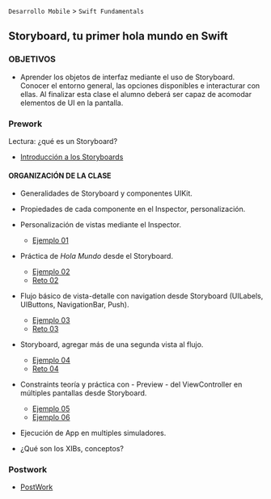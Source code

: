 
`Desarrollo Mobile` > `Swift Fundamentals`
 
## Storyboard, tu primer hola mundo en Swift

### OBJETIVOS 

- Aprender los objetos de interfaz mediante el uso de Storyboard. Conocer el entorno general, las opciones disponibles e interacturar con ellas. Al finalizar esta clase el alumno deberá ser capaz de acomodar elementos de UI en la pantalla.

### Prework 
 
Lectura: ¿qué es un Storyboard?
 
- [Introducción a los Storyboards](https://www.efectoapple.com/introduccion-los-storyboards-parte-1/)
 

#### ORGANIZACIÓN DE LA CLASE 

- Generalidades de Storyboard y componentes UIKit.

- Propiedades de cada componente en el Inspector, personalización.

- Personalización de vistas mediante el Inspector.

	- [Ejemplo 01](Ejemplo-01)

- Práctica de *Hola Mundo* desde el Storyboard.

 	- [Ejemplo 02](Ejemplo-02)
	- [Reto 02](Reto-02)

- Flujo básico de vista-detalle con navigation desde Storyboard (UILabels, UIButtons, NavigationBar, Push).

	- [Ejemplo 03](Ejemplo-03)
	- [Reto 03](Reto-03)

- Storyboard, agregar más de una segunda vista al flujo.

	- [Ejemplo 04](Ejemplo-04)
	- [Reto 04](Reto-04)

- Constraints teoría y práctica con - Preview - del ViewController en múltiples pantallas desde Storyboard.

	- [Ejemplo 05](Ejemplo-05)
	- [Ejemplo 06](Ejemplo-06)

- Ejecución de App en multiples simuladores.

- ¿Qué son los XIBs, conceptos?


### Postwork

- [PostWork](Postwork)
